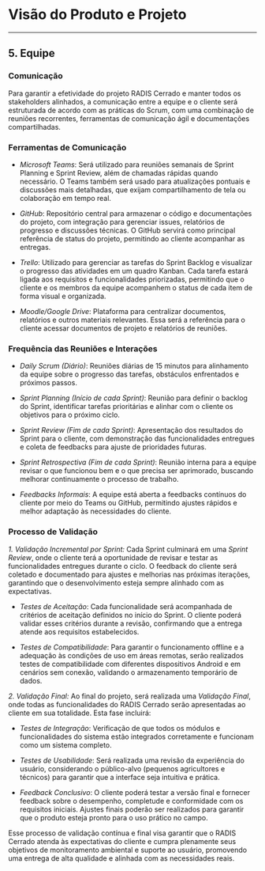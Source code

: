 # Visão do Produto e Projeto

---

## 5. Equipe

### Comunicação

Para garantir a efetividade do projeto RADIS Cerrado e manter todos os stakeholders alinhados, a comunicação entre a equipe e o cliente será estruturada de acordo com as práticas do Scrum, com uma combinação de reuniões recorrentes, ferramentas de comunicação ágil e documentações compartilhadas.

### Ferramentas de Comunicação

- _Microsoft Teams_: Será utilizado para reuniões semanais de Sprint Planning e Sprint Review, além de chamadas rápidas quando necessário. O Teams também será usado para atualizações pontuais e discussões mais detalhadas, que exijam compartilhamento de tela ou colaboração em tempo real.

- _GitHub_: Repositório central para armazenar o código e documentações do projeto, com integração para gerenciar issues, relatórios de progresso e discussões técnicas. O GitHub servirá como principal referência de status do projeto, permitindo ao cliente acompanhar as entregas.

- _Trello_: Utilizado para gerenciar as tarefas do Sprint Backlog e visualizar o progresso das atividades em um quadro Kanban. Cada tarefa estará ligada aos requisitos e funcionalidades priorizadas, permitindo que o cliente e os membros da equipe acompanhem o status de cada item de forma visual e organizada.

- _Moodle/Google Drive_: Plataforma para centralizar documentos, relatórios e outros materiais relevantes. Essa será a referência para o cliente acessar documentos de projeto e relatórios de reuniões.

### Frequência das Reuniões e Interações

- _Daily Scrum (Diário)_: Reuniões diárias de 15 minutos para alinhamento da equipe sobre o progresso das tarefas, obstáculos enfrentados e próximos passos.

- _Sprint Planning (Início de cada Sprint)_: Reunião para definir o backlog do Sprint, identificar tarefas prioritárias e alinhar com o cliente os objetivos para o próximo ciclo.

- _Sprint Review (Fim de cada Sprint)_: Apresentação dos resultados do Sprint para o cliente, com demonstração das funcionalidades entregues e coleta de feedbacks para ajuste de prioridades futuras.

- _Sprint Retrospectiva (Fim de cada Sprint)_: Reunião interna para a equipe revisar o que funcionou bem e o que precisa ser aprimorado, buscando melhorar continuamente o processo de trabalho.

- _Feedbacks Informais_: A equipe está aberta a feedbacks contínuos do cliente por meio do Teams ou GitHub, permitindo ajustes rápidos e melhor adaptação às necessidades do cliente.

### Processo de Validação

_1. Validação Incremental por Sprint:_ Cada Sprint culminará em uma _Sprint Review_, onde o cliente terá a oportunidade de revisar e testar as funcionalidades entregues durante o ciclo. O feedback do cliente será coletado e documentado para ajustes e melhorias nas próximas iterações, garantindo que o desenvolvimento esteja sempre alinhado com as expectativas.

- _Testes de Aceitação_: Cada funcionalidade será acompanhada de critérios de aceitação definidos no início do Sprint. O cliente poderá validar esses critérios durante a revisão, confirmando que a entrega atende aos requisitos estabelecidos.

- _Testes de Compatibilidade_: Para garantir o funcionamento offline e a adequação às condições de uso em áreas remotas, serão realizados testes de compatibilidade com diferentes dispositivos Android e em cenários sem conexão, validando o armazenamento temporário de dados.

_2. Validação Final:_ Ao final do projeto, será realizada uma _Validação Final_, onde todas as funcionalidades do RADIS Cerrado serão apresentadas ao cliente em sua totalidade. Esta fase incluirá:

- _Testes de Integração_: Verificação de que todos os módulos e funcionalidades do sistema estão integrados corretamente e funcionam como um sistema completo.

- _Testes de Usabilidade_: Será realizada uma revisão da experiência do usuário, considerando o público-alvo (pequenos agricultores e técnicos) para garantir que a interface seja intuitiva e prática.

- _Feedback Conclusivo_: O cliente poderá testar a versão final e fornecer feedback sobre o desempenho, completude e conformidade com os requisitos iniciais. Ajustes finais poderão ser realizados para garantir que o produto esteja pronto para o uso prático no campo.

Esse processo de validação contínua e final visa garantir que o RADIS Cerrado atenda às expectativas do cliente e cumpra plenamente seus objetivos de monitoramento ambiental e suporte ao usuário, promovendo uma entrega de alta qualidade e alinhada com as necessidades reais.
